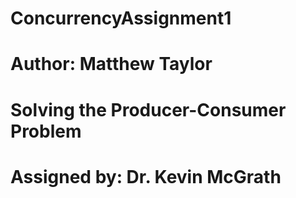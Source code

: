 # ConcurrencyAssignment1
# Author: Matthew Taylor
# Solving the Producer-Consumer Problem
# Assigned by: Dr. Kevin McGrath
